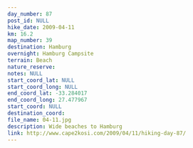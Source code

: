 ```yaml
---
day_number: 87
post_id: NULL
hike_date: 2009-04-11
km: 16.2
map_number: 39
destination: Hamburg
overnight: Hamburg Campsite
terrain: Beach
nature_reserve: 
notes: NULL
start_coord_lat: NULL
start_coord_long: NULL
end_coord_lat: -33.284017
end_coord_long: 27.477967
start_coord: NULL
destination_coord: 
file_name: 04-11.jpg
description: Wide beaches to Hamburg
link: http://www.cape2kosi.com/2009/04/11/hiking-day-87/
---
```

